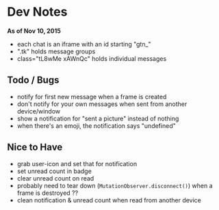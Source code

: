 # Dev Notes

**As of Nov 10, 2015**

- each chat is an iframe with an id starting "gtn_"
- ".tk" holds message groups
- class="tL8wMe xAWnQc" holds individual messages


## Todo / Bugs

- notify for first new message when a frame is created
- don't notify for your own messages when sent from another device/window
- show a notification for "sent a picture" instead of nothing
- when there's an emoji, the notification says "undefined"


## Nice to Have

- grab user-icon and set that for notification
- set unread count in badge
- clear unread count on read
- probably need to tear down (`MutationObserver.disconnect()`) when a frame is destroyed ??
- clean notification & unread count when read from another device
